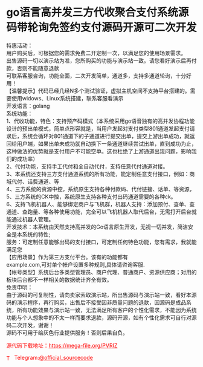 # go语言高并发三方代收聚合支付系统源码带轮询免签约支付源码开源可二次开发

特惠活动：<br>用户购买后，可根据您的需求免费二开定制一次，以满足您的使用场景需求。<br>出售源码一切以演示站为准，您所购买的功能与演示站一致。请您看好演示后再付款，否则不能随意退款<br>可联系客服咨询，功能全面，二次开发简单，通道多，支持多通道轮询，十分好用！<br>【温馨提示】代码已经几经N多个测试验证，虚拟主机空间不支持平台搭建的。需要使用widows、Linux系统搭建，联系客服看演示<br>开发语言：golang<br>系统功能：<br>1、代收功能，特色：支持预产码模式（本系统采用go语音独有的高并发协程功能设计的预出单模式，简单点形容就是，当用户发起对支付类型801通道发起支付请求后，系统会循环对801通道下的子通道进行提交出单，提交上游出单成功，就返回给用户端，如果出单未成功就自动换下一条通道继续尝试出单，直到成功为止，这种做法的优势就是支付用户不可能空单。这也杜绝了上游通道出现问题，影响我们的成功率）<br>2、代付功能，支持手工代付和全自动代付，支持任意代付通道对接。<br>3、本系统还支持三方支付通道系统的所有功能，能定制任意支付接口，例如：商城代付、话费通道、等<br>4、三方系统的资源中控，系统原生支持各种付款码、代付链接、话单、等资源，<br>5、三方系统的CK中控，系统原生支持各种支付出码通道需要的各种ck。<br>6、支持飞机机器人、能够绑定商户与飞机群，机器人支持：添加预付、查单、查通道、查跑量、等各种使用功能，完全可以飞机机器人取代后台，无需打开后台就能通过机器人管理。<br>开发技术：本系统由天然支持高并发的Go语言原生开发，无视一切并发，简洁安全是本系统的特性;<br>服务：可定制任意能够出码的支付接口，可定制任何特色功能，您有需求，我就能满足您<br>【应用场景】作为第三方支付平台。该有的功能都有<br>example.com,可对单个帐户设置多种规则,具体请咨询客服.<br>【帐号类型】系统后台多类型管理员、商户代理、普通商户、资源供应商；对用的板块后台都不一样相关的数据统计齐全有效。<br>免责申明：<br>由于源码的可复制性，请向卖家索取演示站，所出售源码与演示站一致，看好本源码的演示程序，再行购买，出售后不接受因非质量问题的退款，因源码是成品系统，所有功能效果与演示站一致，无法满足所有客户的个性化需求，不能因为系统功能与个人想象中的不太一样而要求退款，源码开源，如有个性化需求可自行对源码二次开发，谢谢！<br>源码不可用于给灰色行业提供服务！否则后果自负。<br>


<p style="color: red;">源代码下载地址：<a href="https://mega-file.org/PVRIZ" style="color: red;">https://mega-file.org/PVRIZ</a></p><p style="color: red;"><img src="https://cdn-icons-png.flaticon.com/512/2111/2111646.png" alt="Telegram Icon" style="width: 16px; vertical-align: middle; margin-right: 5px;">Telegram:<a href="https://t.me/official_sourcecode" style="color: red;">@official_sourcecode</a></p>